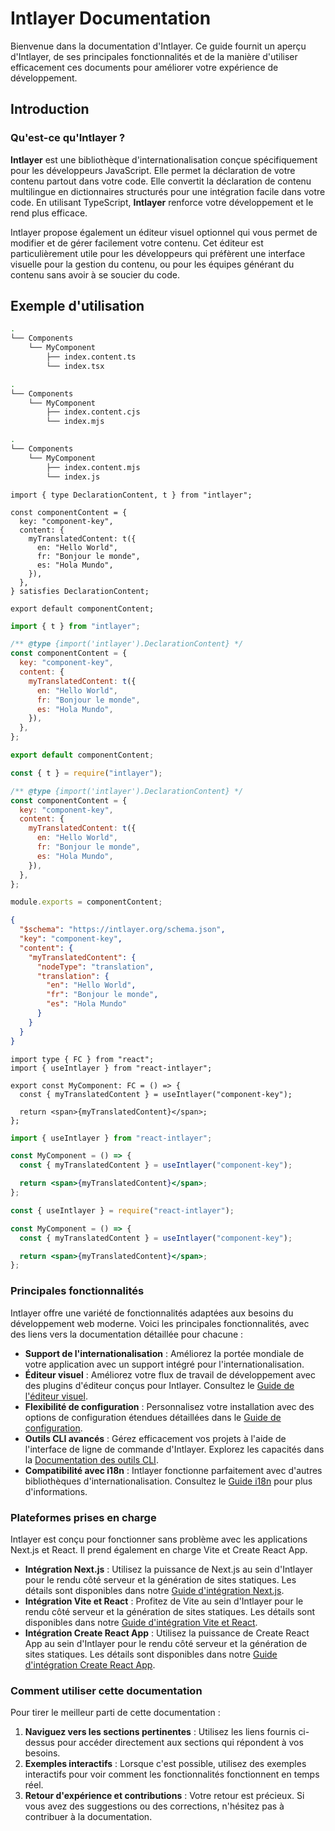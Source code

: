 # Intlayer Documentation

Bienvenue dans la documentation d'Intlayer. Ce guide fournit un aperçu d'Intlayer, de ses principales fonctionnalités et de la manière d'utiliser efficacement ces documents pour améliorer votre expérience de développement.

## Introduction

### Qu'est-ce qu'Intlayer ?

**Intlayer** est une bibliothèque d'internationalisation conçue spécifiquement pour les développeurs JavaScript. Elle permet la déclaration de votre contenu partout dans votre code. Elle convertit la déclaration de contenu multilingue en dictionnaires structurés pour une intégration facile dans votre code. En utilisant TypeScript, **Intlayer** renforce votre développement et le rend plus efficace.

Intlayer propose également un éditeur visuel optionnel qui vous permet de modifier et de gérer facilement votre contenu. Cet éditeur est particulièrement utile pour les développeurs qui préfèrent une interface visuelle pour la gestion du contenu, ou pour les équipes générant du contenu sans avoir à se soucier du code.

## Exemple d'utilisation

```bash codeFormat="typescript"
.
└── Components
    └── MyComponent
        ├── index.content.ts
        └── index.tsx
```

```bash codeFormat="commonjs"
.
└── Components
    └── MyComponent
        ├── index.content.cjs
        └── index.mjs
```

```bash codeFormat="esm"
.
└── Components
    └── MyComponent
        ├── index.content.mjs
        └── index.js
```

```tsx fileName="src/components/MyComponent/index.content.ts" contentDeclarationFormat="typescript"
import { type DeclarationContent, t } from "intlayer";

const componentContent = {
  key: "component-key",
  content: {
    myTranslatedContent: t({
      en: "Hello World",
      fr: "Bonjour le monde",
      es: "Hola Mundo",
    }),
  },
} satisfies DeclarationContent;

export default componentContent;
```

```javascript fileName="src/components/MyComponent/index.content.mjs" contentDeclarationFormat="esm"
import { t } from "intlayer";

/** @type {import('intlayer').DeclarationContent} */
const componentContent = {
  key: "component-key",
  content: {
    myTranslatedContent: t({
      en: "Hello World",
      fr: "Bonjour le monde",
      es: "Hola Mundo",
    }),
  },
};

export default componentContent;
```

```javascript fileName="src/components/MyComponent/index.content.cjs" contentDeclarationFormat="commonjs"
const { t } = require("intlayer");

/** @type {import('intlayer').DeclarationContent} */
const componentContent = {
  key: "component-key",
  content: {
    myTranslatedContent: t({
      en: "Hello World",
      fr: "Bonjour le monde",
      es: "Hola Mundo",
    }),
  },
};

module.exports = componentContent;
```

```json fileName="src/components/MyComponent/index.content.json" contentDeclarationFormat="json"
{
  "$schema": "https://intlayer.org/schema.json",
  "key": "component-key",
  "content": {
    "myTranslatedContent": {
      "nodeType": "translation",
      "translation": {
        "en": "Hello World",
        "fr": "Bonjour le monde",
        "es": "Hola Mundo"
      }
    }
  }
}
```

```tsx fileName="src/components/MyComponent/index.tsx" codeFormat="typescript"
import type { FC } from "react";
import { useIntlayer } from "react-intlayer";

export const MyComponent: FC = () => {
  const { myTranslatedContent } = useIntlayer("component-key");

  return <span>{myTranslatedContent}</span>;
};
```

```jsx fileName="src/components/MyComponent/index.mjx" codeFormat="esm"
import { useIntlayer } from "react-intlayer";

const MyComponent = () => {
  const { myTranslatedContent } = useIntlayer("component-key");

  return <span>{myTranslatedContent}</span>;
};
```

```jsx fileName="src/components/MyComponent/index.csx" codeFormat="commonjs"
const { useIntlayer } = require("react-intlayer");

const MyComponent = () => {
  const { myTranslatedContent } = useIntlayer("component-key");

  return <span>{myTranslatedContent}</span>;
};
```

### Principales fonctionnalités

Intlayer offre une variété de fonctionnalités adaptées aux besoins du développement web moderne. Voici les principales fonctionnalités, avec des liens vers la documentation détaillée pour chacune :

- **Support de l'internationalisation** : Améliorez la portée mondiale de votre application avec un support intégré pour l'internationalisation.
- **Éditeur visuel** : Améliorez votre flux de travail de développement avec des plugins d'éditeur conçus pour Intlayer. Consultez le [Guide de l'éditeur visuel](https://github.com/aymericzip/intlayer/blob/main/docs/fr/intlayer_editor.md).
- **Flexibilité de configuration** : Personnalisez votre installation avec des options de configuration étendues détaillées dans le [Guide de configuration](https://github.com/aymericzip/intlayer/blob/main/docs/fr/configuration.md).
- **Outils CLI avancés** : Gérez efficacement vos projets à l'aide de l'interface de ligne de commande d'Intlayer. Explorez les capacités dans la [Documentation des outils CLI](https://github.com/aymericzip/intlayer/blob/main/docs/fr/intlayer_cli.md).
- **Compatibilité avec i18n** : Intlayer fonctionne parfaitement avec d'autres bibliothèques d'internationalisation. Consultez le [Guide i18n](https://github.com/aymericzip/intlayer/blob/main/docs/fr/intlayer_with_i18next.md) pour plus d'informations.

### Plateformes prises en charge

Intlayer est conçu pour fonctionner sans problème avec les applications Next.js et React. Il prend également en charge Vite et Create React App.

- **Intégration Next.js** : Utilisez la puissance de Next.js au sein d'Intlayer pour le rendu côté serveur et la génération de sites statiques. Les détails sont disponibles dans notre [Guide d'intégration Next.js](https://github.com/aymericzip/intlayer/blob/main/docs/fr/intlayer_with_nextjs_15.md).
- **Intégration Vite et React** : Profitez de Vite au sein d'Intlayer pour le rendu côté serveur et la génération de sites statiques. Les détails sont disponibles dans notre [Guide d'intégration Vite et React](https://github.com/aymericzip/intlayer/blob/main/docs/fr/intlayer_with_vite+react.md).
- **Intégration Create React App** : Utilisez la puissance de Create React App au sein d'Intlayer pour le rendu côté serveur et la génération de sites statiques. Les détails sont disponibles dans notre [Guide d'intégration Create React App](https://github.com/aymericzip/intlayer/blob/main/docs/fr/intlayer_with_create_react_app.md).

### Comment utiliser cette documentation

Pour tirer le meilleur parti de cette documentation :

1. **Naviguez vers les sections pertinentes** : Utilisez les liens fournis ci-dessus pour accéder directement aux sections qui répondent à vos besoins.
2. **Exemples interactifs** : Lorsque c'est possible, utilisez des exemples interactifs pour voir comment les fonctionnalités fonctionnent en temps réel.
3. **Retour d'expérience et contributions** : Votre retour est précieux. Si vous avez des suggestions ou des corrections, n'hésitez pas à contribuer à la documentation.

